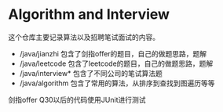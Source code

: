 Algorithm and Interview
========

这个仓库主要记录算法以及招聘笔试面试的内容。

- /java/jianzhi 包含了剑指offer的题目，自己的做题思路，题解
- /java/leetcode 包含了leetcode的题目，自己的做题思路，题解
- /java/interview* 包含了不同公司的笔试算法题
- /java/algorithm 包含了常用的算法，从排序到查找到图遍历等等

剑指offer Q30以后的代码使用JUnit进行测试